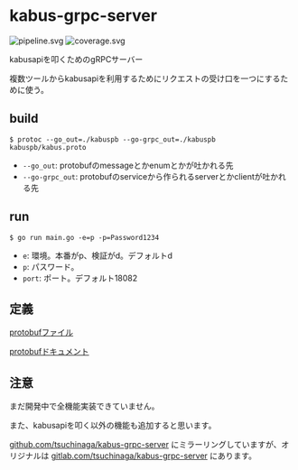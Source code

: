 # kabus-grpc-server

![pipeline.svg](https://gitlab.com/tsuchinaga/kabus-grpc-server/badges/master/pipeline.svg)
![coverage.svg](https://gitlab.com/tsuchinaga/kabus-grpc-server/badges/master/coverage.svg)

kabusapiを叩くためのgRPCサーバー

複数ツールからkabusapiを利用するためにリクエストの受け口を一つにするために使う。

## build

`$ protoc --go_out=./kabuspb --go-grpc_out=./kabuspb kabuspb/kabus.proto`

* `--go_out`: protobufのmessageとかenumとかが吐かれる先
* `--go-grpc_out`: protobufのserviceから作られるserverとかclientが吐かれる先

## run

`$ go run main.go -e=p -p=Password1234`

* `e`: 環境。本番がp、検証がd。デフォルトd
* `p`: パスワード。
* `port`: ポート。デフォルト18082

## 定義

[protobufファイル](./kabuspb/kabus.proto)

[protobufドキュメント](https://tsuchinaga.gitlab.io/kabus-grpc-server/#kabuspb.KabusService)

## 注意

まだ開発中で全機能実装できていません。

また、kabusapiを叩く以外の機能も追加すると思います。

[github.com/tsuchinaga/kabus-grpc-server](https://github.com/tsuchinaga/kabus-grpc-server) にミラーリングしていますが、オリジナルは [gitlab.com/tsuchinaga/kabus-grpc-server](https://gitlab.com/tsuchinaga/kabus-grpc-server) にあります。
